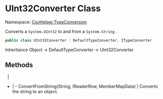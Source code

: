 # UInt32Converter Class

Namespace: [CsvHelper.TypeConversion](/api/CsvHelper.TypeConversion)

Converts a ``System.UInt32`` to and from a ``System.String`` .

```cs
public class UInt32Converter : DefaultTypeConverter, ITypeConverter
```

Inheritance Object -> DefaultTypeConverter -> UInt32Converter

## Methods
&nbsp; | &nbsp;
- | -
ConvertFromString(String, IReaderRow, MemberMapData) | Converts the string to an object.
